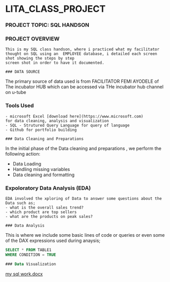 # LITA_CLASS_PROJECT

### PROJECT TOPIC: SQL HANDSON
### PROJECT OVERVIEW
```
This is my SQL class handson, where i practiced what my facilitator thought on SQL using an  EMPLOYEE database, i detailed each screen shot showing the steps by step 
screen shot in order to have it documented.

### DATA SOURCE
```
The primary source of data used is from FACILITATOR FEMI AYODELE of The incubator HUB which can be accessed via THe incubator hub channel on u-tube

### Tools Used
```
- microsoft Excel [download here](https://www.microsoft.com)
for data cleaning, analysis and visualization
- SQL - Strutured Query Language for query of language
- Github for portfolio building

### Data Cleaning and Preparations
```
In the initial phase of the Data cleaning and preparations , we perform the following action:
- Data Loading
- Handling missing variables
- Data cleaning and formatting

### Expoloratory Data Analysis (EDA)
```
EDA involved the xploring of Data to answer some questions about the Data such as;
- what is the overall sales trend?
- which product are top sellers
- what are the products on peak sales?

### Data Analysis
```
This is where we include some basic lines of code or queries or even some of the DAX expressions used during anaysis;

```  SQL
SELECT * FROM TABLE1
WHERE CONDITION = TRUE

### Data Visualization
```
[my sql work.docx](https://github.com/user-attachments/files/17345386/my.sql.work.docx)

```
